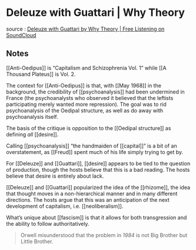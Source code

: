# Deleuze with Guattari | Why Theory

source
: [Deleuze with Guattari by Why Theory | Free Listening on SoundCloud](https://soundcloud.com/whytheory/deleuze-with-guattari)


<a id="org7627aff"></a>

## Notes

[[Anti-Oedipus]] is &ldquo;Capitalism and Schizophrenia Vol. 1&rdquo; while [[A Thousand Plateus]] is Vol. 2.

The context for [[Anti-Oedipus]] is that, with [[May 1968]] in the background, the credibility of [[psychoanalysis]] had been undermined in France (the psychoanalysts who observed it believed that the leftists participating merely wanted more repression). The goal was to rid psychoanalysis of the Oedipal structure, as well as do away with psychoanalysis itself.

The basis of the critique is opposition to the [[Oedipal structure]] as defining _all_ [[desire]].

Calling [[psychoanalysis]] &ldquo;the handmaiden of [[capital]]&rdquo; is a bit of an overstatement, as [[Freud]] spent much of his life simply trying to get by.

For [[Deleuze]] and [[Guattari]], [[desire]] appears to be tied to the question of production, though the hosts believe that this is a bad reading. The hosts believe that desire is entirely about lack.

[[Deleuze]] and [[Guattari]] popularized the idea of the [[rhizome]], the idea that thought moves in a non-hierarchical manner and in many different directions. The hosts argue that this was an anticipation of the next development of capitalism, i.e. [[neoliberalism]].

What&rsquo;s unique about [[fascism]] is that it allows for both transgression and the ability to follow authoritatively.

> Orwell misunderstood that the problem in _1984_ is not Big Brother but Little Brother.
